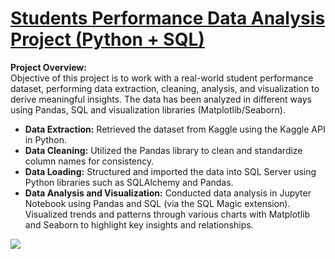 # [Students Performance Data Analysis Project (Python + SQL)](https://github.com/vermaparul85/E2E-Data-Analytics-Projects/tree/main/Student-Performance-Data-Analysis)
**Project Overview:** <br>
Objective of this project is to work with a real-world student performance dataset, performing data extraction, cleaning, analysis, and visualization to derive meaningful insights. The data has been analyzed in different ways using Pandas, SQL and visualization libraries (Matplotlib/Seaborn). 
* **Data Extraction:** Retrieved the dataset from Kaggle using the Kaggle API in Python.
* **Data Cleaning:** Utilized the Pandas library to clean and standardize column names for consistency.
* **Data Loading:** Structured and imported the data into SQL Server using Python libraries such as SQLAlchemy and Pandas.
* **Data Analysis and Visualization:** Conducted data analysis in Jupyter Notebook using Pandas and SQL (via the SQL Magic extension). Visualized trends and patterns through various charts with Matplotlib and Seaborn to highlight key insights and relationships.

![](https://github.com/vermaparul85/Portfolio/blob/main/Images/Student%20performance%20image.png)
